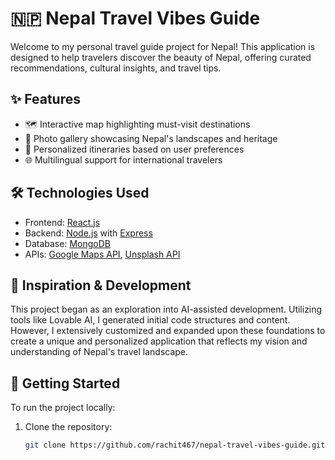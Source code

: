 # 🇳🇵 Nepal Travel Vibes Guide

Welcome to my personal travel guide project for Nepal! This application is designed to help travelers discover the beauty of Nepal, offering curated recommendations, cultural insights, and travel tips.

## ✨ Features

- 🗺️ Interactive map highlighting must-visit destinations
- 📸 Photo gallery showcasing Nepal's landscapes and heritage
- 🧭 Personalized itineraries based on user preferences
- 🌐 Multilingual support for international travelers

## 🛠️ Technologies Used

- Frontend: [React.js](https://reactjs.org/)
- Backend: [Node.js](https://nodejs.org/) with [Express](https://expressjs.com/)
- Database: [MongoDB](https://www.mongodb.com/)
- APIs: [Google Maps API](https://developers.google.com/maps), [Unsplash API](https://unsplash.com/developers)

## 🧠 Inspiration & Development

This project began as an exploration into AI-assisted development. Utilizing tools like Lovable AI, I generated initial code structures and content. However, I extensively customized and expanded upon these foundations to create a unique and personalized application that reflects my vision and understanding of Nepal's travel landscape.

## 🚀 Getting Started

To run the project locally:

1. Clone the repository:
   ```bash
   git clone https://github.com/rachit467/nepal-travel-vibes-guide.git
